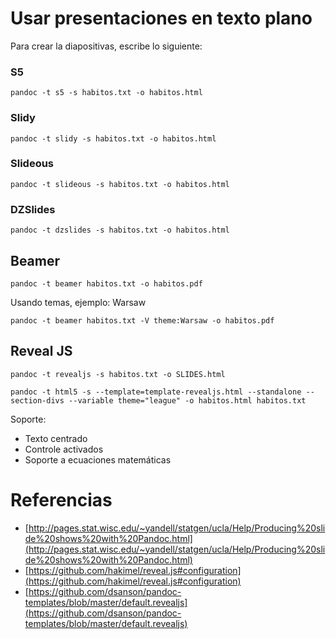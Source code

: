 # Usar presentaciones en texto plano

Para crear la diapositivas, escribe lo siguiente:

### S5
~~~
pandoc -t s5 -s habitos.txt -o habitos.html
~~~

### Slidy
~~~
pandoc -t slidy -s habitos.txt -o habitos.html
~~~

### Slideous
~~~
pandoc -t slideous -s habitos.txt -o habitos.html
~~~

### DZSlides
~~~
pandoc -t dzslides -s habitos.txt -o habitos.html
~~~

## Beamer
~~~
pandoc -t beamer habitos.txt -o habitos.pdf
~~~

Usando temas, ejemplo: Warsaw

~~~
pandoc -t beamer habitos.txt -V theme:Warsaw -o habitos.pdf
~~~

## Reveal JS
~~~
pandoc -t revealjs -s habitos.txt -o SLIDES.html
~~~

~~~~
pandoc -t html5 -s --template=template-revealjs.html --standalone --section-divs --variable theme="league" -o habitos.html habitos.txt
~~~~

Soporte:
- Texto centrado
- Controle activados
- Soporte a ecuaciones matemáticas




# Referencias
- [http://pages.stat.wisc.edu/~yandell/statgen/ucla/Help/Producing%20slide%20shows%20with%20Pandoc.html](http://pages.stat.wisc.edu/~yandell/statgen/ucla/Help/Producing%20slide%20shows%20with%20Pandoc.html)
- [https://github.com/hakimel/reveal.js#configuration](https://github.com/hakimel/reveal.js#configuration)
- [https://github.com/dsanson/pandoc-templates/blob/master/default.revealjs](https://github.com/dsanson/pandoc-templates/blob/master/default.revealjs)